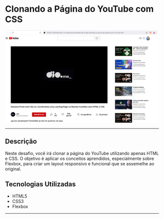 # Clonando a Página do YouTube com CSS

![image](https://github.com/Douglas-Rodrigues1988/dio-projects-and-coding-challenges/blob/main/formacao-css-web-developer/desafio-de-projeto/clonando-a-pagina-do-youtube-com-css/assets/images/clone-youtube.PNG)

---

## Descrição

Neste desafio, você irá clonar a página do YouTube utilizando apenas HTML e CSS. O objetivo é aplicar os conceitos aprendidos, especialmente sobre Flexbox, para criar um layout responsivo e funcional que se assemelhe ao original.

## Tecnologias Utilizadas

- HTML5
- CSS3
- Flexbox

---
